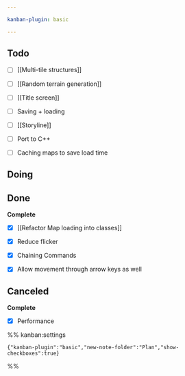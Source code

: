 ```yaml
---

kanban-plugin: basic

---
```


## Todo

- [ ] [[Multi-tile structures]]
- [ ] [[Random terrain generation]]
- [ ] [[Title screen]]
- [ ] Saving + loading
- [ ] [[Storyline]]
- [ ] Port to C++
- [ ] Caching maps to save load time


## Doing



## Done

**Complete**
- [x] [[Refactor Map loading into classes]]
- [x] Reduce flicker
- [x] Chaining Commands
- [x] Allow movement through arrow keys as well


## Canceled

**Complete**
- [x] Performance




%% kanban:settings
```
{"kanban-plugin":"basic","new-note-folder":"Plan","show-checkboxes":true}
```
%%
